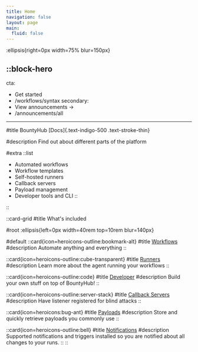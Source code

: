 ```yaml
---
title: Home
navigation: false
layout: page
main:
  fluid: false
---
```


:ellipsis{right=0px width=75% blur=150px}

::block-hero
---
cta:
  - Get started
  - /workflows/syntax
secondary:
  - View announcements →
  - /announcements/all
---

#title
BountyHub [Docs]{.text-indigo-500 .text-stroke-thin}

#description
Find out about different parts of the platform

#extra
::list
- Automated workflows
- Workflow templates
- Self-hosted runners
- Callback servers
- Payload management
- Developer tools and CLI
::

::

::card-grid
#title
What's included

#root
:ellipsis{left=0px width=40rem top=10rem blur=140px}

#default
  ::card{icon=heroicons-outline:bookmark-alt}
  #title
  [Workflows](/workflows/syntax)
  #description
  Automate anything and everything
  ::

  ::card{icon=heroicons-outline:cube-transparent}
  #title
  [Runners](/runners/about)
  #description
  Learn more about the agent running your workflows
  ::

  ::card{icon=heroicons-outline:code}
  #title
  [Developer](/developer/about)
  #description
  Build your own stuff on top of BountyHub!
  ::

  ::card{icon=heroicons-outline:server-stack}
  #title
  [Callback Servers](/callback-servers/about)
  #description
  Have listener registered for blind attacks
  ::

  ::card{icon=heroicons:bug-ant}
  #title
  [Payloads](/payloads/about)
  #description
  Store and quickly retrieve payloads you commonly use
  ::

  ::card{icon=heroicons-outline:bell}
  #title
  [Notifications](/notifications/about)
  #description
  Supported notifications and triggers installed so you are notified
  about all changes to your runs.
  ::
::
